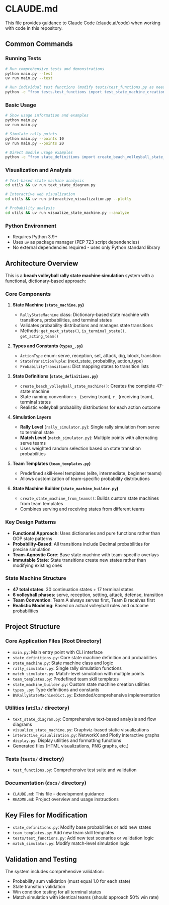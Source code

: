 # CLAUDE.md

This file provides guidance to Claude Code (claude.ai/code) when working with code in this repository.

## Common Commands

### Running Tests
```bash
# Run comprehensive tests and demonstrations
python main.py --test
uv run main.py --test

# Run individual test functions (modify tests/test_functions.py as needed)
python -c "from tests.test_functions import test_state_machine_creation; test_state_machine_creation()"
```

### Basic Usage
```bash
# Show usage information and examples
python main.py
uv run main.py

# Simulate rally points
python main.py --points 10
uv run main.py --points 20

# Direct module usage examples
python -c "from state_definitions import create_beach_volleyball_state_machine; from rally_simulator import simulate_complete_rally; sm = create_beach_volleyball_state_machine(); print(simulate_complete_rally(sm))"
```

### Visualization and Analysis
```bash
# Text-based state machine analysis
cd utils && uv run text_state_diagram.py

# Interactive web visualization  
cd utils && uv run interactive_visualization.py --plotly

# Probability analysis
cd utils && uv run visualize_state_machine.py --analyze
```

### Python Environment
- Requires Python 3.9+
- Uses `uv` as package manager (PEP 723 script dependencies)
- No external dependencies required - uses only Python standard library

## Architecture Overview

This is a **beach volleyball rally state machine simulation** system with a functional, dictionary-based approach:

### Core Components

1. **State Machine (`state_machine.py`)**
   - `RallyStateMachine` class: Dictionary-based state machine with transitions, probabilities, and terminal states
   - Validates probability distributions and manages state transitions
   - Methods: `get_next_states()`, `is_terminal_state()`, `get_acting_team()`

2. **Types and Constants (`types_.py`)**
   - `ActionType` enum: serve, reception, set, attack, dig, block, transition
   - `StateTransitionTuple`: (next_state, probability, action_type)
   - `ProbabilityTransitions`: Dict mapping states to transition lists

3. **State Definitions (`state_definitions.py`)**
   - `create_beach_volleyball_state_machine()`: Creates the complete 47-state machine
   - State naming convention: `s_` (serving team), `r_` (receiving team), terminal states
   - Realistic volleyball probability distributions for each action outcome

4. **Simulation Layers**
   - **Rally Level** (`rally_simulator.py`): Single rally simulation from serve to terminal state
   - **Match Level** (`match_simulator.py`): Multiple points with alternating serve teams
   - Uses weighted random selection based on state transition probabilities

5. **Team Templates (`team_templates.py`)**
   - Predefined skill-level templates (elite, intermediate, beginner teams)
   - Allows customization of team-specific probability distributions

6. **State Machine Builder (`state_machine_builder.py`)**
   - `create_state_machine_from_teams()`: Builds custom state machines from team templates
   - Combines serving and receiving states from different teams

### Key Design Patterns

- **Functional Approach**: Uses dictionaries and pure functions rather than OOP state patterns
- **Probability-Based**: All transitions include Decimal probabilities for precise simulation
- **Team-Agnostic Core**: Base state machine with team-specific overlays
- **Immutable State**: State transitions create new states rather than modifying existing ones

### State Machine Structure

- **47 total states**: 30 continuation states + 17 terminal states
- **6 volleyball phases**: serve, reception, setting, attack, defense, transition
- **Team Convention**: Team A always serves first, Team B receives first
- **Realistic Modeling**: Based on actual volleyball rules and outcome probabilities

## Project Structure

### Core Application Files (Root Directory)
- `main.py`: Main entry point with CLI interface
- `state_definitions.py`: Core state machine definition and probabilities
- `state_machine.py`: State machine class and logic
- `rally_simulator.py`: Single rally simulation functions
- `match_simulator.py`: Match-level simulation with multiple points
- `team_templates.py`: Predefined team skill templates
- `state_machine_builder.py`: Custom state machine creation utilities
- `types_.py`: Type definitions and constants
- `BVRallyStateMachineDict.py`: Extended/comprehensive implementation

### Utilities (`utils/` directory)
- `text_state_diagram.py`: Comprehensive text-based analysis and flow diagrams
- `visualize_state_machine.py`: Graphviz-based static visualizations
- `interactive_visualization.py`: NetworkX and Plotly interactive graphs
- `display.py`: Display utilities and formatting functions
- Generated files (HTML visualizations, PNG graphs, etc.)

### Tests (`tests/` directory)
- `test_functions.py`: Comprehensive test suite and validation

### Documentation (`docs/` directory)
- `CLAUDE.md`: This file - development guidance
- `README.md`: Project overview and usage instructions

## Key Files for Modification

- `state_definitions.py`: Modify base probabilities or add new states
- `team_templates.py`: Add new team skill templates
- `tests/test_functions.py`: Add new test scenarios or validation logic
- `match_simulator.py`: Modify match-level simulation logic

## Validation and Testing

The system includes comprehensive validation:
- Probability sum validation (must equal 1.0 for each state)
- State transition validation 
- Win condition testing for all terminal states
- Match simulation with identical teams (should approach 50% win rate)